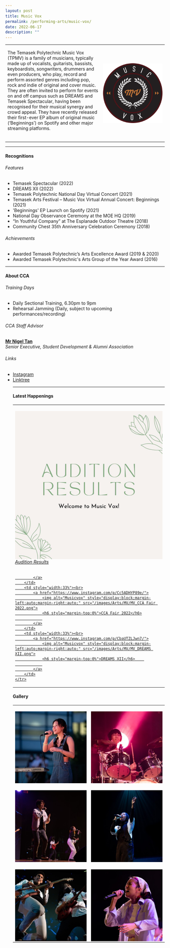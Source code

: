```yaml
---
layout: post
title: Music Vox
permalink: /performing-arts/music-vox/
date: 2022-06-17
description: ""
---
```

<table>
    <tbody><tr>
			<td>
				<p>
				The Temasek Polytechnic Music Vox (TPMV) is a family of musicians, typically made up of vocalists, guitarists, bassists, keyboardists, songwriters, drummers and even producers, who play, record and perform assorted genres including pop, rock and indie of original and cover music. They are often invited to perform for events on and off campus such as DREAMS and Temasek Spectacular, having been recognised for their musical synergy and crowd appeal. They have recently released their first-ever EP album of original music (‘Beginnings’) on Spotify and other major streaming platforms.
						<br>
						<br>
					</p>
			</td>
			<td style="width:40%"><img alt="Music Vox" style="display:block;margin-left:auto;margin-right:auto;" src="/images/Arts/MV/MV_logo.png"></td>
		</tr>
</tbody></table>
	
<hr>
	
#### Recognitions

###### Features
	
<p>
	</p><ul>
		<li>Temasek Spectacular (2022)</li>
		<li>DREAMS XII (2022)</li>
		<li>Temasek Polytechnic National Day Virtual Concert (2021)</li>
		<li>Temasek Arts Festival – Music Vox Virtual Annual Concert: Beginnings (2021)</li>  
		<li>'Beginnings' EP Launch on Spotify (2021)</li>
		<li>National Day Observance Ceremony at the MOE HQ (2019)</li>
		<li>“In Youthful Company” at The Esplanade Outdoor Theatre (2018)</li>
		<li>Community Chest 35th Anniversary Celebration Ceremony (2018)</li>
	</ul>
<p></p>
	
###### Achievements
	
<p>
	</p><ul>
		<li>Awarded Temasek Polytechnic’s Arts Excellence Award (2019 &amp; 2020)</li>
		<li>Awarded Temasek Polytechnic's Arts Group of the Year Award (2016)</li>
	</ul>
<p></p>

<hr>

#### About CCA

###### Training Days
            
<p>
	</p><ul>    
		<li>Daily Sectional Training, 6.30pm to 9pm</li>
		<li>Rehearsal Jamming (Daily, subject to upcoming performances/recording)</li>
	</ul>
<p></p>

###### CCA Staff Advisor

<p>
	<a href="mailto:nigeltan@tp.edu.sg"><b>Mr Nigel Tan</b></a>
	<br>
	<i>Senior Executive, Student Development &amp; Alumni Association</i>
</p>

###### Links

<p>
	</p><ul>
		<li><a href="https://www.instagram.com/tpmusicvox">Instagram</a></li>
		<li><a href="https://linktr.ee/MusicVoxTP">Linktree</a></li>
<p></p>

<hr>

#### Latest Happenings

<table>
	<tbody><tr>
		<td style="width:33%"><br>
			<a href="https://www.instagram.com/p/CeNWR5tJ88z/">
				<img alt="Musicvox" style="display:block;margin-left:auto;margin-right:auto;" src="/images/Arts/MV/MV_Audition Results.png">
				<h6 style="margin-top:0%">Audition Results</h6>
				
			</a>
		</td>
		<td style="width:33%"><br>
			<a href="https://www.instagram.com/p/Cc5ADHYP89e/">
				<img alt="Musicvox" style="display:block;margin-left:auto;margin-right:auto;" src="/images/Arts/MV/MV_CCA Fair 2022.png">
				<h6 style="margin-top:0%">CCA Fair 2022</h6>
				
			</a>
		</td>
		<td style="width:33%"><br>
			<a href="https://www.instagram.com/p/CbaUTZLJwn7/">
				<img alt="Musicvox" style="display:block;margin-left:auto;margin-right:auto;" src="/images/Arts/MV/MV_DREAMS XII.png">
				<h6 style="margin-top:0%">DREAMS XII</h6>    
				
			</a>
		</td>
	</tr>
</tbody></table>

#### Gallery

<table>
	<tbody><tr>
		<td style="width:50%"><br>
			<img alt="Musicvox" style="display:block;margin-left:auto;margin-right:auto;" src="/images/Arts/MV/MV_pic_1.jpg">
		</td>
		<td style="width:50%"><br>
			<img alt="Musicvox" style="display:block;margin-left:auto;margin-right:auto;" src="/images/Arts/MV/MV_pic_2.jpg">
		</td>
	</tr>
	<tr>
		<td style="width:50%"><br>
			<img alt="Musicvox" style="display:block;margin-left:auto;margin-right:auto;" src="/images/Arts/MV/MV_pic_3.jpg">
		</td>
		<td style="width:50%"><br>
			<img alt="Musicvox" style="display:block;margin-left:auto;margin-right:auto;" src="/images/Arts/MV/MV_pic_4.jpg">
		</td>
	</tr>
	<tr>
		<td style="width:50%"><br>
			<img alt="Musicvox" style="display:block;margin-left:auto;margin-right:auto;" src="/images/Arts/MV/MV_pic_5.jpg">
		</td>
		<td style="width:50%"><br>
			<img alt="Musicvox" style="display:block;margin-left:auto;margin-right:auto;" src="/images/Arts/MV/MV_pic_6.jpg">
		</td>
	</tr>
</tbody></table></ul>